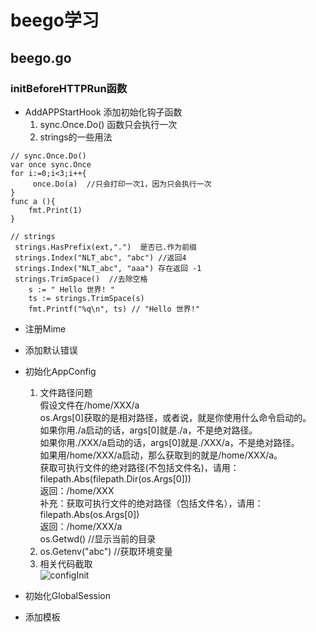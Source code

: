 # beego学习
## beego.go
### initBeforeHTTPRun函数
* AddAPPStartHook 添加初始化钩子函数  
  1. sync.Once.Do() 函数只会执行一次  
  2. strings的一些用法
```
// sync.Once.Do()
var once sync.Once
for i:=0;i<3;i++{
     once.Do(a)  //只会打印一次1，因为只会执行一次
}
func a (){
    fmt.Print(1)
}
```
```
// strings
 strings.HasPrefix(ext,".")  是否已.作为前缀
 strings.Index("NLT_abc", "abc") //返回4
 strings.Index("NLT_abc", "aaa") 存在返回 -1
 strings.TrimSpace()  //去除空格
    s := " Hello 世界! "  
    ts := strings.TrimSpace(s)  
    fmt.Printf("%q\n", ts) // "Hello 世界!"  
```
* 注册Mime
* 添加默认错误
* 初始化AppConfig
  1. 文件路径问题  
  假设文件在/home/XXX/a  
  os.Args[0]获取的是相对路径，或者说，就是你使用什么命令启动的。  
  如果你用./a启动的话，args[0]就是./a，不是绝对路径。  
  如果你用./XXX/a启动的话，args[0]就是./XXX/a，不是绝对路径。  
  如果用/home/XXX/a启动，那么获取到的就是/home/XXX/a。  
  获取可执行文件的绝对路径(不包括文件名)，请用：  
  filepath.Abs(filepath.Dir(os.Args[0]))  
  返回：/home/XXX  
  补充：获取可执行文件的绝对路径（包括文件名），请用：  
  filepath.Abs(os.Args[0])  
  返回：/home/XXX/a  
  os.Getwd() //显示当前的目录  
  2. os.Getenv("abc") //获取环境变量
  3. 相关代码截取  
     ![configInit](https://source.prod-v1.nightplus.cn/075b1596a50d4b2ebd838336c7dbc001.jpg)  


   
* 初始化GlobalSession
* 添加模板

  
